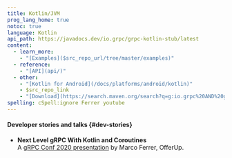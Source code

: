 ```yaml
---
title: Kotlin/JVM
prog_lang_home: true
notoc: true
language: Kotlin
api_path: https://javadocs.dev/io.grpc/grpc-kotlin-stub/latest
content:
  - learn_more:
    - "[Examples]($src_repo_url/tree/master/examples)"
  - reference:
    - "[API](api/)"
  - other:
    - "[Kotlin for Android](/docs/platforms/android/kotlin)"
    - $src_repo_link
    - "[Download](https://search.maven.org/search?q=g:io.grpc%20AND%20grpc-kotlin)"
spelling: cSpell:ignore Ferrer youtube
---
```


#### Developer stories and talks {#dev-stories}

- **Next Level gRPC With Kotlin and Coroutines**
  <a class="icon" href="https://youtu.be/SfmdAA2kwWI"><i class="fab fa-youtube"></i></a>
  <a class="icon" href="https://static.sched.com/hosted_files/grpcconf20/e6/grpc-session.pdf"><i class="far fa-file"></i></a><br>
  A [gRPC Conf 2020 presentation](https://sched.co/cRfc)
  by Marco Ferrer, OfferUp.
